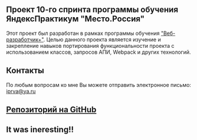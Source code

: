 ## Проект 10-го спринта программы обучения ЯндексПрактикум "Место.Россия"

Этот проект был разработан в рамках программы обучения ["Веб-разработчик+"](https://praktikum.yandex.ru/promo/long-courses/web).
Целью данного проекта является изучение и закрепление навыков портирования функциональности проекта с использованием классов, запросов АПИ, Webpack и других технологий.

## Контакты
По любым вопросам ко мне Вы можете отправить электронное письмо: iprva@ya.ru

## [Репозиторий на GitHub](https://github.com/Viktor-Ryabov/mesto.git)

## It was ineresting!!
